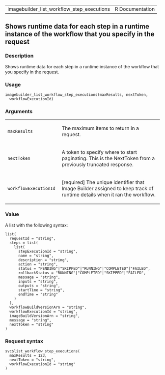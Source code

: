 <table style="width: 100%;">
<tbody>
<tr class="odd">
<td>imagebuilder_list_workflow_step_executions</td>
<td style="text-align: right;">R Documentation</td>
</tr>
</tbody>
</table>

## Shows runtime data for each step in a runtime instance of the workflow that you specify in the request

### Description

Shows runtime data for each step in a runtime instance of the workflow
that you specify in the request.

### Usage

    imagebuilder_list_workflow_step_executions(maxResults, nextToken,
      workflowExecutionId)

### Arguments

<table>
<colgroup>
<col style="width: 35%" />
<col style="width: 65%" />
</colgroup>
<tbody>
<tr class="odd">
<td><code
id="imagebuilder_list_workflow_step_executions_:_maxResults">maxResults</code></td>
<td><p>The maximum items to return in a request.</p></td>
</tr>
<tr class="even">
<td><code
id="imagebuilder_list_workflow_step_executions_:_nextToken">nextToken</code></td>
<td><p>A token to specify where to start paginating. This is the
NextToken from a previously truncated response.</p></td>
</tr>
<tr class="odd">
<td><code
id="imagebuilder_list_workflow_step_executions_:_workflowExecutionId">workflowExecutionId</code></td>
<td><p>[required] The unique identifier that Image Builder assigned to
keep track of runtime details when it ran the workflow.</p></td>
</tr>
</tbody>
</table>

### Value

A list with the following syntax:

    list(
      requestId = "string",
      steps = list(
        list(
          stepExecutionId = "string",
          name = "string",
          description = "string",
          action = "string",
          status = "PENDING"|"SKIPPED"|"RUNNING"|"COMPLETED"|"FAILED",
          rollbackStatus = "RUNNING"|"COMPLETED"|"SKIPPED"|"FAILED",
          message = "string",
          inputs = "string",
          outputs = "string",
          startTime = "string",
          endTime = "string"
        )
      ),
      workflowBuildVersionArn = "string",
      workflowExecutionId = "string",
      imageBuildVersionArn = "string",
      message = "string",
      nextToken = "string"
    )

### Request syntax

    svc$list_workflow_step_executions(
      maxResults = 123,
      nextToken = "string",
      workflowExecutionId = "string"
    )

